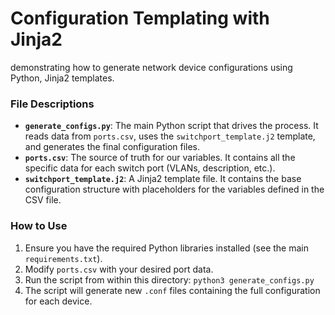 # Configuration Templating with Jinja2

demonstrating how to generate network device configurations using Python, Jinja2 templates.

### File Descriptions

* **`generate_configs.py`**: The main Python script that drives the process. It reads data from `ports.csv`, uses the `switchport_template.j2` template, and generates the final configuration files.
* **`ports.csv`**: The source of truth for our variables. It contains all the specific data for each switch port (VLANs, description, etc.).
* **`switchport_template.j2`**: A Jinja2 template file. It contains the base configuration structure with placeholders for the variables defined in the CSV file.

### How to Use

1.  Ensure you have the required Python libraries installed (see the main `requirements.txt`).
2.  Modify `ports.csv` with your desired port data.
3.  Run the script from within this directory: `python3 generate_configs.py`
4.  The script will generate new `.conf` files containing the full configuration for each device.
